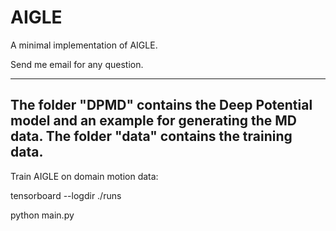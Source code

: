 # AIGLE
A minimal implementation of AIGLE.  

Send me email for any question.

------------
The folder "DPMD" contains the Deep Potential model and an example for generating the MD data. 
The folder "data" contains the training data.
-----------
Train AIGLE on domain motion data:

tensorboard --logdir ./runs

python main.py


